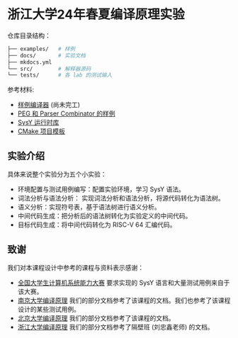 # 浙江大学24年春夏编译原理实验

仓库目录结构：

```bash
├── examples/   # 样例
├── docs/       # 实验文档   
├── mkdocs.yml
└── src/        # 解释器源码
└── tests/      # 各 lab 的测试输入
```

参考材料:
- [样例编译器](https://git.zju.edu.cn/accsys/accsys-rs) (尚未完工)
- [PEG 和 Parser Combinator 的样例](https://git.zju.edu.cn/accsys/peg-test)
- [SysY 运行时库](https://git.zju.edu.cn/accsys/sysy-runtime-lib)
- [CMake 项目模板](https://git.zju.edu.cn/accsys/accsys-cmake-template)

## 实验介绍
具体来说整个实验分为五个小实验：

- 环境配置与测试用例编写：配置实验环境，学习 SysY 语法。
- 词法分析与语法分析： 实现词法分析和语法分析，将源代码转化为语法树。
- 语义分析：实现符号表，基于语法树进行语义分析。
- 中间代码生成：把分析后的语法树转化为实验定义的中间代码。
- 目标代码生成：将中间代码转化为 RISC-V 64 汇编代码。

## 致谢

我们对本课程设计中参考的课程与资料表示感谢：

- [全国大学生计算机系统能力大赛](https://compiler.educg.net/#/) 要求实现的 SysY 语言和大量测试用例来自于该大赛。
- [南京大学编译原理](https://cs.nju.edu.cn/changxu/2_compiler/index.html) 我们的部分文档参考了该课程的文档。我们也参考了该课程设计的某些测试用例。
- [北京大学编译原理](https://pku-minic.github.io/online-doc/#/) 我们的部分文档参考了该课程的文档。
- [浙江大学编译原理](https://compiler.pages.zjusct.io/sp24/) 我们的部分文档参考了隔壁班 (刘忠鑫老师) 的文档。